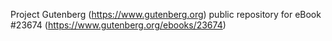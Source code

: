 Project Gutenberg (https://www.gutenberg.org) public repository for eBook #23674 (https://www.gutenberg.org/ebooks/23674)
